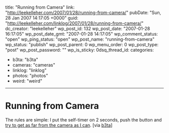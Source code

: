 title: "Running from Camera"
link: "http://leekelleher.com/2007/01/28/running-from-camera/"
pubDate: "Sun, 28 Jan 2007 14:17:05 +0000"
guid: "http://leekelleher.com/linklog/2007/01/28/running-from-camera/"
dc_creator: "leekelleher"
wp_post_id: 132
wp_post_date: "2007-01-28 16:17:05"
wp_post_date_gmt: "2007-01-28 14:17:05"
wp_comment_status: "open"
wp_ping_status: "open"
wp_post_name: "running-from-camera"
wp_status: "publish"
wp_post_parent: 0
wp_menu_order: 0
wp_post_type: "post"
wp_post_password: ""
wp_is_sticky: 0dsq_thread_id: 
categories:
  - b3ta: "b3ta"
  - cameras: "cameras"
  - linklog: "linklog"
  - photos: "photos"
  - weird: "weird"

---

# Running from Camera

The rules are simple: I put the self-timer on 2 seconds, push the button and <a href="http://runningfromcamera.blogspot.com/">try to get as far from the camera as I can</a>. [via <a href="http://www.b3ta.com/newsletter/issue262/">b3ta</a>]